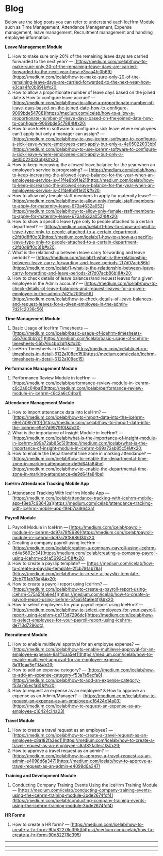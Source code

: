 # Blog

Below are the blog posts you can refer to understand each IceHrm Module such as Time Management, Attendance Management, Expense management, leave management, Recruitment management and handling employee information.

**Leave Management Module**

1. How to make sure only 20% of the remaining leave days are carried forwarded to the next year? — [https://medium.com/icelab/how-to-make-sure-only-20-of-the-remaining-leave-days-are-carried-forwarded-to-the-next-year-how-e3caa4fc0b69](https://medium.com/icelab/how-to-make-sure-only-20-of-the-remaining-leave-days-are-carried-forwarded-to-the-next-year-how-e3caa4fc0b69)&#x20;
2. How to allow a proportionate number of leave days based on the joined date & How to configure leave accrue? — [https://medium.com/icelab/how-to-allow-a-proportionate-number-of-leave-days-based-on-the-joined-date-how-to-configure-9069bde54788](https://medium.com/icelab/how-to-allow-a-proportionate-number-of-leave-days-based-on-the-joined-date-how-to-configure-9069bde54788)&#x20;
3. How to use IceHrm software to configure a sick leave where employees can’t apply but only a manager can assign? — [https://medium.com/icelab/how-to-use-icehrm-software-to-configure-a-sick-leave-where-employees-cant-apply-but-only-a-4e05022033bb](https://medium.com/icelab/how-to-use-icehrm-software-to-configure-a-sick-leave-where-employees-cant-apply-but-only-a-4e05022033bb)&#x20;
4. How to keep increasing the allowed leave balance for the year when an employee’s service is progressing? — [https://medium.com/icelab/how-to-keep-increasing-the-allowed-leave-balance-for-the-year-when-an-employees-service-is-41f4e8b9f1e2](https://medium.com/icelab/how-to-keep-increasing-the-allowed-leave-balance-for-the-year-when-an-employees-service-is-41f4e8b9f1e2)&#x20;
5. How to allow only female staff members to apply for maternity leave? — [https://medium.com/icelab/how-to-allow-only-female-staff-members-to-apply-for-maternity-leave-673a4632a052](https://medium.com/icelab/how-to-allow-only-female-staff-members-to-apply-for-maternity-leave-673a4632a052)&#x20;
6. How to show a specific leave type only to people attached to a certain department? — [https://medium.com/icelab/1-how-to-show-a-specific-leave-type-only-to-people-attached-to-a-certain-department-c2fd0d8ff0c3](https://medium.com/icelab/1-how-to-show-a-specific-leave-type-only-to-people-attached-to-a-certain-department-c2fd0d8ff0c3)&#x20;
7. What is the relationship between leave carry forwarding and leave periods? — [https://medium.com/icelab/1-what-is-the-relationship-between-leave-carry-forwarding-and-leave-periods-2f7d07acb86b](https://medium.com/icelab/1-what-is-the-relationship-between-leave-carry-forwarding-and-leave-periods-2f7d07acb86b)&#x20;
8. How to check details of leave balances/and request leaves for a given employee in the Admin account? — [https://medium.com/icelab/how-to-check-details-of-leave-balances-and-request-leaves-for-a-given-employee-in-the-admin-7d21c2036c56](https://medium.com/icelab/how-to-check-details-of-leave-balances-and-request-leaves-for-a-given-employee-in-the-admin-7d21c2036c56)

**Time Management Module**

1. Basic Usage of IceHrm Timesheets — [https://medium.com/icelab/basic-usage-of-icehrm-timesheets-55b76c4bb2df](https://medium.com/icelab/basic-usage-of-icehrm-timesheets-55b76c4bb2df)&#x20;
2. IceHrm Timesheets in Detail — [https://medium.com/icelab/icehrm-timesheets-in-detail-6122a108ec15](https://medium.com/icelab/icehrm-timesheets-in-detail-6122a108ec15)

**Performance Management Module**

1. Performance Review Module in IceHrm — [https://medium.com/icelab/performance-review-module-in-icehrm-c6c2a6c04ba1](https://medium.com/icelab/performance-review-module-in-icehrm-c6c2a6c04ba1)

**Attendance Management Module**

1. How to import attendance data into IceHrm? — [https://medium.com/icelab/how-to-import-data-into-the-icehrm-e9e17d9979f0](https://medium.com/icelab/how-to-import-data-into-the-icehrm-e9e17d9979f0)&#x20;
2. What is the importance of Insight Module in IceHrm? — [https://medium.com/icelab/what-is-the-importance-of-insight-module-in-icehrm-b99a72ab85c5](https://medium.com/icelab/what-is-the-importance-of-insight-module-in-icehrm-b99a72ab85c5)&#x20;
3. How to enable the Departmental time zone in marking attendance? — [https://medium.com/icelab/how-to-enable-the-departmental-time-zone-in-marking-attendance-de9d64fa84be](https://medium.com/icelab/how-to-enable-the-departmental-time-zone-in-marking-attendance-de9d64fa84be)

**IceHrm Attendance Tracking Mobile App**

1. Attendance Tracking With IceHrm Mobile App — [https://medium.com/icelab/attendance-tracking-with-icehrm-mobile-app-f8eb7c68643a](https://medium.com/icelab/attendance-tracking-with-icehrm-mobile-app-f8eb7c68643a)

**Payroll Module**

1. Payroll Module in IceHrm — [https://medium.com/icelab/payroll-module-in-icehrm-dc97a78f8986](https://medium.com/icelab/payroll-module-in-icehrm-dc97a78f8986)&#x20;
2. Creating a company payroll using IceHrm — [https://medium.com/icelab/creating-a-company-payroll-using-icehrm-cd4a5692c34](https://medium.com/icelab/creating-a-company-payroll-using-icehrm-cd4a5692c34)&#x20;
3. How to create a payslip template? — [https://medium.com/icelab/how-to-create-a-payslip-template-2fcb791ab78a](https://medium.com/icelab/how-to-create-a-payslip-template-2fcb791ab78a)&#x20;
4. How to create a payroll report using IceHrm? — [https://medium.com/icelab/how-to-create-a-payroll-report-using-icehrm-575a5f4a6e4f](https://medium.com/icelab/how-to-create-a-payroll-report-using-icehrm-575a5f4a6e4f)&#x20;
5. How to select employees for your payroll report using IceHrm? — [https://medium.com/icelab/how-to-select-employees-for-your-payroll-report-using-icehrm-de713d7296dc](https://medium.com/icelab/how-to-select-employees-for-your-payroll-report-using-icehrm-de713d7296dc)

**Recruitment Module**

1. How to enable multilevel approval for an employee expense? — [https://medium.com/icelab/how-to-enable-multilevel-approval-for-an-employee-expense-8a1f1caa5ef1](https://medium.com/icelab/how-to-enable-multilevel-approval-for-an-employee-expense-8a1f1caa5ef1)&#x20;
2. How to add an expense category? — [https://medium.com/icelab/how-to-add-an-expense-category-f53a7a5ecfa8](https://medium.com/icelab/how-to-add-an-expense-category-f53a7a5ecfa8)&#x20;
3. How to request an expense as an employee? & How to approve an expense as an Admin/Manager? — [https://medium.com/icelab/how-to-request-an-expense-as-an-employee-c16424c14a03](https://medium.com/icelab/how-to-request-an-expense-as-an-employee-c16424c14a03)

**Travel Module**

1. How to create a travel request as an employee? — [https://medium.com/icelab/how-to-create-a-travel-request-as-an-employee-c8a182fa3ec1](https://medium.com/icelab/how-to-create-a-travel-request-as-an-employee-c8a182fa3ec1)&#x20;
2. How to approve a travel request as an admin? — [https://medium.com/icelab/how-to-approve-a-travel-request-as-an-admin-e4098d6a347](https://medium.com/icelab/how-to-approve-a-travel-request-as-an-admin-e4098d6a347)

**Training and Development Module**

1. Conducting Company Training Events Using the IceHrm Training Module — [https://medium.com/icelab/conducting-company-training-events-using-the-icehrm-training-module-3bde2674fcf4](https://medium.com/icelab/conducting-company-training-events-using-the-icehrm-training-module-3bde2674fcf4)

**HR Forms**

1. How to create a HR form? — [https://medium.com/icelab/how-to-create-a-hr-form-90d82278c395](https://medium.com/icelab/how-to-create-a-hr-form-90d82278c395)



****

****

****
